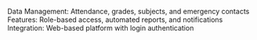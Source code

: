 Data Management: Attendance, grades, subjects,  and emergency contacts
Features: Role-based access, automated reports, and notifications
Integration: Web-based platform with login authentication
